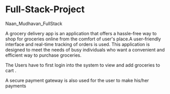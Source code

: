 # Full-Stack-Project

Naan_Mudhavan_FullStack

A grocery delivery app is an application that offers a hassle-free way to shop for groceries online from the comfort of user's place.A user-friendly interface and real-time tracking of orders is used.  This application is designed to meet the needs of busy individuals who want a convenient and efficient way to purchase groceries. 

The Users have to first login into the system to view and add groceries to cart .

A secure payment gateway is also used for the user to make his/her payments
